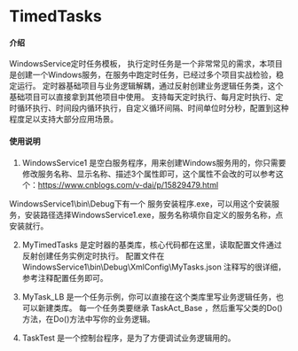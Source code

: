 # TimedTasks

#### 介绍
WindowsService定时任务模板，
执行定时任务是一个非常常见的需求，本项目是创建一个Windows服务，在服务中跑定时任务，已经过多个项目实战检验，稳定运行。
定时器基础项目与业务逻辑解耦，通过反射创建业务逻辑任务类，这个基础项目可以直接拿到其他项目中使用。
支持每天定时执行、每月定时执行、定时循环执行、时间段内循环执行，自定义循环间隔、时间单位时分秒，配置到这种程度足以支持大部分应用场景。


#### 使用说明

1. WindowsService1 是空白服务程序，用来创建Windows服务用的，你只需要修改服务名称、显示名称、描述3个属性即可，这个属性不会改的可以参考这个：https://www.cnblogs.com/v-dai/p/15829479.html

WindowsService1\bin\Debug下有一个 服务安装程序.exe，可以用这个安装服务，安装路径选择WindowsService1.exe，服务名称填你自定义的服务名称，点安装就行。

2. MyTimedTasks 是定时器的基类库，核心代码都在这里，读取配置文件通过反射创建任务实例定时执行。
   配置文件在 WindowsService1\bin\Debug\XmlConfig\MyTasks.json 注释写的很详细，参考注释配置任务即可。

3. MyTask_LB 是一个任务示例，你可以直接在这个类库里写业务逻辑任务，也可以新建类库。
   每一个任务类要继承 TaskAct_Base ，然后重写父类的Do()方法，在Do()方法中写你的业务逻辑。

4. TaskTest 是一个控制台程序，是为了方便调试业务逻辑用的。
